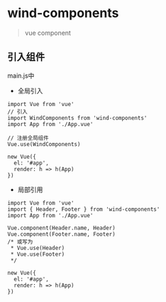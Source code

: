 # wind-components

> vue component

## 引入组件

main.js中

- 全局引入

```
import Vue from 'vue'
// 引入
import WindComponents from 'wind-components'
import App from './App.vue'

// 注册全局组件
Vue.use(WindComponents)

new Vue({
  el: '#app',
  render: h => h(App)
})
```

- 局部引用

```
import Vue from 'vue'
import { Header, Footer } from 'wind-components'
import App from './App.vue'

Vue.component(Header.name, Header)
Vue.component(Footer.name, Footer)
/* 或写为
 * Vue.use(Header)
 * Vue.use(Footer)
 */

new Vue({
  el: '#app',
  render: h => h(App)
})
```

